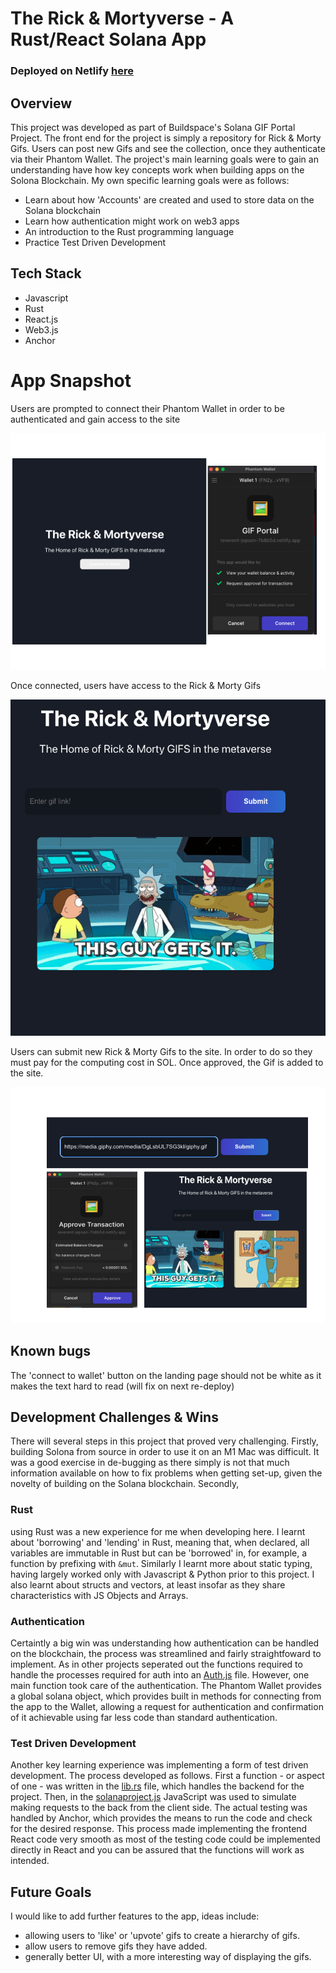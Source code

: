 # The Rick & Mortyverse - A Rust/React Solana App 

### Deployed on Netlify [here](https://reverent-jepsen-7b8b5d.netlify.app/)

## Overview
This project was developed as part of Buildspace's Solana GIF Portal Project. The front end for the project is simply a repository for Rick & Morty Gifs. Users can post new Gifs and see the collection, once they authenticate via their Phantom Wallet. The project's main learning goals were to gain an understanding have how key concepts work when building apps on the Solona Blockchain. My own specific learning goals were as follows:

* Learn about how 'Accounts' are created and used to store data on the Solana blockchain
* Learn how authentication might work on web3 apps
* An introduction to the Rust programming language
* Practice Test Driven Development


## Tech Stack 

* Javascript
* Rust
* React.js
* Web3.js
* Anchor 

# App Snapshot 

Users are prompted to connect their Phantom Wallet in order to be authenticated and gain access to the site

![connect wallet](readme_assets/connect_wallet.png)


Once connected, users have access to the Rick & Morty Gifs

![landing page](readme_assets/landingpage.png)

Users can submit new Rick & Morty Gifs to the site. In order to do 
so they must pay for the computing cost in SOL. Once approved, the 
Gif is added to the site.

![submit link](readme_assets/submit_link.png)

## Known bugs
The 'connect to wallet' button on the landing page should not be white as it makes the text hard to read (will fix on next re-deploy)

## Development Challenges & Wins
There will several steps in this project that proved very challenging. Firstly, building Solona from source in order to use it on an M1 Mac was difficult. It was a good exercise in de-bugging as there simply is not that much information available on how to fix problems when getting set-up, given the novelty of building on the Solana blockchain. Secondly, 

### Rust
using Rust was a new experience for me when developing here. I learnt about 'borrowing' and 'lending' in Rust, meaning that, when declared, all variables are immutable in Rust but can be 'borrowed' in, for example, a function by prefixing with ``` &mut ```. Similarly I learnt more about static typing, having largely worked only with Javascript & Python prior to this project. I also learnt about structs and vectors, at least insofar as they share characteristics with JS Objects and Arrays. 

### Authentication 
Certaintly a big win was understanding how authentication can be handled on the blockchain, the process was streamlined and fairly straightfoward to implement. As in other projects seperated out the functions required to handle the processes required for auth into an [Auth.js](src/helpers/auth.js) file. However, one main function took care of the authentication. The Phantom Wallet provides a global solana object, which provides built in methods for connecting from the app to the Wallet, allowing a request for authentication and confirmation of it achievable using far less code than standard authentication.  


### Test Driven Development
Another key learning experience was implementing a form of test driven development. The process developed as follows. First a function - or aspect of one - was written in the [lib.rs](solanaproject/programs/solanaproject/src/lib.rs) file, which handles the backend for the project. Then, in the [solanaproject.js](solanaproject/tests/solanaproject.js) JavaScript was used to simulate making requests to the back from the client side. The actual testing was handled by Anchor, which provides the means to run the code and check for the desired response. This process made implementing the frontend React code very smooth as most of the testing code could be implemented directly in React and you can be assured that the functions will work as intended. 

## Future Goals
I would like to add further features to the app, ideas include: 

* allowing users to 'like' or 'upvote' gifs to create a hierarchy of gifs.
* allow users to remove gifs they have added.
* generally better UI, with a more interesting way of displaying the gifs. 


